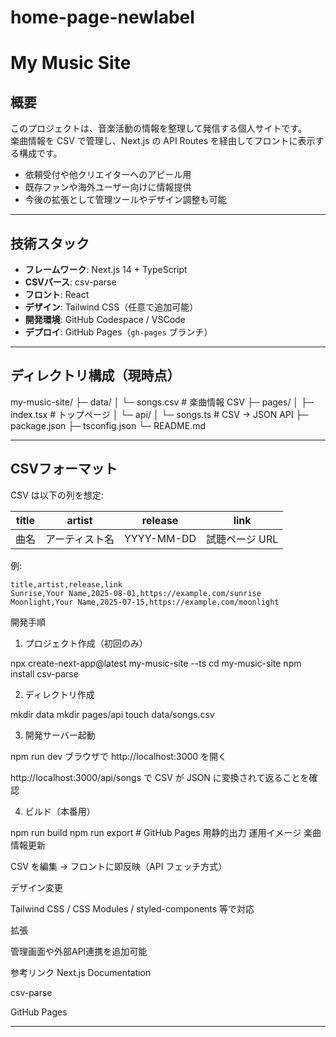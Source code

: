 # home-page-newlabel
# My Music Site

## 概要
このプロジェクトは、音楽活動の情報を整理して発信する個人サイトです。  
楽曲情報を CSV で管理し、Next.js の API Routes を経由してフロントに表示する構成です。

- 依頼受付や他クリエイターへのアピール用
- 既存ファンや海外ユーザー向けに情報提供
- 今後の拡張として管理ツールやデザイン調整も可能

---

## 技術スタック

- **フレームワーク**: Next.js 14 + TypeScript
- **CSVパース**: csv-parse
- **フロント**: React
- **デザイン**: Tailwind CSS（任意で追加可能）
- **開発環境**: GitHub Codespace / VSCode
- **デプロイ**: GitHub Pages（`gh-pages` ブランチ）

---

## ディレクトリ構成（現時点）

my-music-site/
├─ data/
│ └─ songs.csv # 楽曲情報 CSV
├─ pages/
│ ├─ index.tsx # トップページ
│ └─ api/
│ └─ songs.ts # CSV → JSON API
├─ package.json
├─ tsconfig.json
└─ README.md

---

## CSVフォーマット

CSV は以下の列を想定:

| title      | artist   | release     | link                   |
|------------|---------|------------|-----------------------|
| 曲名       | アーティスト名 | YYYY-MM-DD | 試聴ページ URL         |

例:

```csv
title,artist,release,link
Sunrise,Your Name,2025-08-01,https://example.com/sunrise
Moonlight,Your Name,2025-07-15,https://example.com/moonlight
```


開発手順
1. プロジェクト作成（初回のみ）

npx create-next-app@latest my-music-site --ts
cd my-music-site
npm install csv-parse


2. ディレクトリ作成

mkdir data
mkdir pages/api
touch data/songs.csv


3. 開発サーバー起動

npm run dev
ブラウザで http://localhost:3000 を開く

http://localhost:3000/api/songs で CSV が JSON に変換されて返ることを確認

4. ビルド（本番用）

npm run build
npm run export  # GitHub Pages 用静的出力
運用イメージ
楽曲情報更新

CSV を編集 → フロントに即反映（API フェッチ方式）

デザイン変更

Tailwind CSS / CSS Modules / styled-components 等で対応

拡張

管理画面や外部API連携を追加可能

参考リンク
Next.js Documentation

csv-parse

GitHub Pages


---